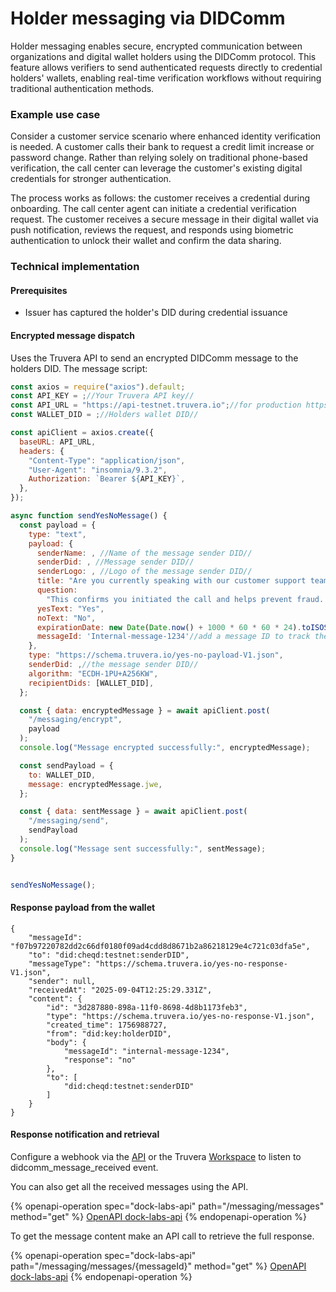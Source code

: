 # Holder messaging via DIDComm

Holder messaging enables secure, encrypted communication between organizations and digital wallet holders using the DIDComm protocol. This feature allows verifiers to send authenticated requests directly to credential holders' wallets, enabling real-time verification workflows without requiring traditional authentication methods.

### Example use case&#x20;

Consider a customer service scenario where enhanced identity verification is needed. A customer calls their bank to request a credit limit increase or password change. Rather than relying solely on traditional phone-based verification, the call center can leverage the customer's existing digital credentials for stronger authentication.

The process works as follows: the customer receives a credential during onboarding. The call center agent can initiate a credential verification request. The customer receives a secure message in their digital wallet via push notification, reviews the request, and responds using biometric authentication to unlock their wallet and confirm the data sharing.

### Technical implementation

#### Prerequisites

* Issuer has captured the holder's DID during credential issuance

#### **Encrypted message dispatch**

Uses the Truvera API to send an encrypted DIDComm message to the holders  DID. The message script:

```javascript
const axios = require("axios").default;
const API_KEY = ;//Your Truvera API key// 
const API_URL = "https://api-testnet.truvera.io";//for production https://api.truvera.io
const WALLET_DID = ;//Holders wallet DID//

const apiClient = axios.create({
  baseURL: API_URL,
  headers: {
    "Content-Type": "application/json",
    "User-Agent": "insomnia/9.3.2",
    Authorization: `Bearer ${API_KEY}`,
  },
});

async function sendYesNoMessage() {
  const payload = {
    type: "text",
    payload: {
      senderName: , //Name of the message sender DID//
      senderDid: , //Message sender DID//
      senderLogo: , //Logo of the message sender DID//
      title: "Are you currently speaking with our customer support team?",
      question:
        "This confirms you initiated the call and helps prevent fraud. Your personal information will not be shared.",
      yesText: "Yes",
      noText: "No",
      expirationDate: new Date(Date.now() + 1000 * 60 * 60 * 24).toISOString(),
      messageId: 'Internal-message-1234'//add a message ID to track the message
    },
    type: "https://schema.truvera.io/yes-no-payload-V1.json",
    senderDid: ,//the message sender DID//
    algorithm: "ECDH-1PU+A256KW",
    recipientDids: [WALLET_DID],
  };

  const { data: encryptedMessage } = await apiClient.post(
    "/messaging/encrypt",
    payload
  );
  console.log("Message encrypted successfully:", encryptedMessage);

  const sendPayload = {
    to: WALLET_DID,
    message: encryptedMessage.jwe,
  };

  const { data: sentMessage } = await apiClient.post(
    "/messaging/send",
    sendPayload
  );
  console.log("Message sent successfully:", sentMessage);
}


sendYesNoMessage();
```

#### Response payload from the wallet

```
{
    "messageId": "f07b97220782dd2c66df0180f09ad4cdd8d8671b2a86218129e4c721c03dfa5e",
    "to": "did:cheqd:testnet:senderDID",
    "messageType": "https://schema.truvera.io/yes-no-response-V1.json",
    "sender": null,
    "receivedAt": "2025-09-04T12:25:29.331Z",
    "content": {
        "id": "3d287880-898a-11f0-8698-4d8b1173feb3",
        "type": "https://schema.truvera.io/yes-no-response-V1.json",
        "created_time": 1756988727,
        "from": "did:key:holderDID",
        "body": {
            "messageId": "internal-message-1234",
            "response": "no"
        },
        "to": [
            "did:cheqd:testnet:senderDID"
        ]
    }
}
```

#### **Response notification and retrieval**

Configure a webhook via the [API](../webhooks/) or the Truvera [Workspace](../../workspace/creating-api-keys-and-webhook-endpoints.md#h_fae99467a4) to listen to didcomm\_message\_received event.&#x20;

You can also get all the received messages using the API.

{% openapi-operation spec="dock-labs-api" path="/messaging/messages" method="get" %}
[OpenAPI dock-labs-api](https://swagger-api.truvera.io/openapi.yaml)
{% endopenapi-operation %}

To get the message content make an API call to retrieve the full response.

{% openapi-operation spec="dock-labs-api" path="/messaging/messages/{messageId}" method="get" %}
[OpenAPI dock-labs-api](https://swagger-api.truvera.io/openapi.yaml)
{% endopenapi-operation %}
